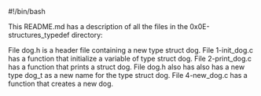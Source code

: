 #!/bin/bash

This README.md has a description of all the files in the 0x0E-structures_typedef directory:

File dog.h is a header file containing a new type struct dog.
File 1-init_dog.c has  a function that initialize a variable of type struct dog.
File 2-print_dog.c has a function that prints a struct dog.
File dog.h also has also has a new type dog_t as a new name for the type struct dog.
File 4-new_dog.c has a function that creates a new dog.
